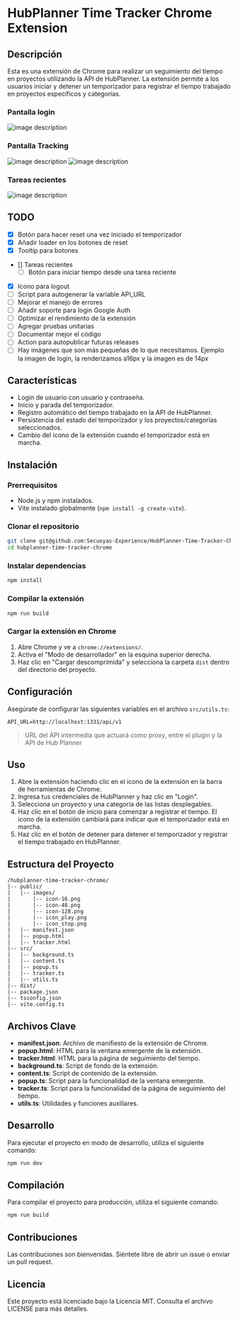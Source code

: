 # HubPlanner Time Tracker Chrome Extension

## Descripción

Esta es una extensión de Chrome para realizar un seguimiento del tiempo en proyectos utilizando la API de HubPlanner. La
extensión permite a los usuarios iniciar y detener un temporizador para registrar el tiempo trabajado en proyectos
específicos y categorías.

### Pantalla login

![image description](images/login.png)

### Pantalla Tracking

![image description](images/tracking01.png)
![image description](images/tracking02.png)

### Tareas recientes

![image description](images/recentTask.png)

## TODO

- [x] Botón para hacer reset una vez iniciado el temporizador
- [x] Añadir loader en los botones de reset
- [x] Tooltip para botones
- [] Tareas recientes
    - [ ] Botón para iniciar tiempo desde una tarea reciente
- [x] Icono para logout
- [ ] Script para autogenerar la variable API_URL
- [ ] Mejorar el manejo de errores
- [ ] Añadir soporte para login Google Auth
- [ ] Optimizar el rendimiento de la extensión
- [ ] Agregar pruebas unitarias
- [ ] Documentar mejor el código
- [ ] Action para autopublicar futuras releases
- [ ] Hay imágenes que son más pequeñas de lo que necesitamos. Ejemplo la imagen de login, la renderizamos a16px y la
  imagen es de 14px

## Características

- Login de usuario con usuario y contraseña.
- Inicio y parada del temporizador.
- Registro automático del tiempo trabajado en la API de HubPlanner.
- Persistencia del estado del temporizador y los proyectos/categorías seleccionados.
- Cambio del icono de la extensión cuando el temporizador está en marcha.

## Instalación

### Prerrequisitos

- Node.js y npm instalados.
- Vite instalado globalmente (`npm install -g create-vite`).

### Clonar el repositorio

```sh
git clone git@github.com:Secuoyas-Experience/HubPlanner-Time-Tracker-Chrome-Extension.git
cd hubplanner-time-tracker-chrome
```

### Instalar dependencias

```sh
npm install
```

### Compilar la extensión

```sh
npm run build
```

### Cargar la extensión en Chrome

1. Abre Chrome y ve a `chrome://extensions/`.
2. Activa el "Modo de desarrollador" en la esquina superior derecha.
3. Haz clic en "Cargar descomprimida" y selecciona la carpeta `dist` dentro del directorio del proyecto.

## Configuración

Asegúrate de configurar las siguientes variables en el archivo `src/utils.ts`:

```env
API_URL=http://localhost:1331/api/v1
```

> URL del API intermedia que actuará como proxy, entre el plugin y la API de Hub Planner

## Uso

1. Abre la extensión haciendo clic en el icono de la extensión en la barra de herramientas de Chrome.
2. Ingresa tus credenciales de HubPlanner y haz clic en "Login".
3. Selecciona un proyecto y una categoría de las listas desplegables.
4. Haz clic en el botón de inicio para comenzar a registrar el tiempo. El icono de la extensión cambiará para indicar
   que el temporizador está en marcha.
5. Haz clic en el botón de detener para detener el temporizador y registrar el tiempo trabajado en HubPlanner.

## Estructura del Proyecto

```
/hubplanner-time-tracker-chrome/
|-- public/
|   |-- images/
|       |-- icon-16.png
|       |-- icon-48.png
|       |-- icon-128.png
|       |-- icon_play.png
|       |-- icon_stop.png
|   |-- manifest.json
|   |-- popup.html
|   |-- tracker.html
|-- src/
|   |-- background.ts
|   |-- content.ts
|   |-- popup.ts
|   |-- tracker.ts
|   |-- utils.ts
|-- dist/
|-- package.json
|-- tsconfig.json
|-- vite.config.ts
```

## Archivos Clave

- **manifest.json**: Archivo de manifiesto de la extensión de Chrome.
- **popup.html**: HTML para la ventana emergente de la extensión.
- **tracker.html**: HTML para la página de seguimiento del tiempo.
- **background.ts**: Script de fondo de la extensión.
- **content.ts**: Script de contenido de la extensión.
- **popup.ts**: Script para la funcionalidad de la ventana emergente.
- **tracker.ts**: Script para la funcionalidad de la página de seguimiento del tiempo.
- **utils.ts**: Utilidades y funciones auxiliares.

## Desarrollo

Para ejecutar el proyecto en modo de desarrollo, utiliza el siguiente comando:

```sh
npm run dev
```

## Compilación

Para compilar el proyecto para producción, utiliza el siguiente comando:

```sh
npm run build
```

## Contribuciones

Las contribuciones son bienvenidas. Siéntete libre de abrir un issue o enviar un pull request.

## Licencia

Este proyecto está licenciado bajo la Licencia MIT. Consulta el archivo LICENSE para más detalles.
